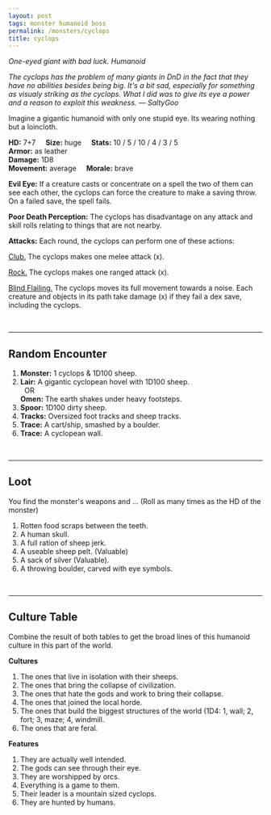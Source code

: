 ```yaml
---
layout: post
tags: monster humanoid boss
permalink: /monsters/cyclops
title: cyclops
---
```


*One-eyed giant with bad luck. Humanoid*

<span class="alchemy"> *The cyclops has the problem of many giants in DnD in the fact that they have no abilities besides being big. It's a bit sad, especially for something as visualy striking as the cyclops. What I did was to give its eye a power and a reason to exploit this weakness. — SaltyGoo* </span>

Imagine a gigantic humanoid with only one stupid eye. Its wearing nothing but a loincloth.

**HD:** 7+7  &nbsp; &nbsp;  **Size:** huge &nbsp; &nbsp; **Stats:** 10 / 5 / 10 / 4 / 3 / 5  <br>
**Armor:** as leather <br>
**Damage:** 1D8 <br>
**Movement:** average &nbsp; &nbsp; **Morale:** brave <br>

**Evil Eye:** If a creature casts or concentrate on a spell the two of them can see each other, the cyclops can force the creature to make a saving throw. On a failed save, the spell fails.

**Poor Death Perception:** The cyclops has disadvantage on any attack and skill rolls relating to things that are not nearby.

**Attacks:** Each round, the cyclops can perform one of these actions:

<ins>Club.</ins> The cyclops makes one melee attack (x).

<ins>Rock.</ins> The cyclops makes one ranged attack (x).

<ins>Blind Flailing.</ins> The cyclops moves its full movement towards a noise. Each creature and objects in its path take damage (x) if they fail a dex save, including the cyclops.

<br>

---

## Random Encounter

1. **Monster:** 1 cyclops & 1D100 sheep.
1. **Lair:** A gigantic cyclopean hovel with 1D100 sheep. <br>	&nbsp; OR <br>	**Omen:** The earth shakes under heavy footsteps.
1. **Spoor:** 1D100 dirty sheep.
1. **Tracks:** Oversized foot tracks and sheep tracks.
1. **Trace:** A cart/ship, smashed by a boulder.
1. **Trace:** A cyclopean wall.

<br>

---

## Loot

You find the monster's weapons and ... (Roll as many times as the HD of the monster)

1. Rotten food scraps between the teeth.
1. A human skull.
1. A full ration of sheep jerk.
1. A useable sheep pelt. (Valuable)
1. A sack of silver (Valuable).
1. A throwing boulder, carved with eye symbols.

<br>

---

## Culture Table

Combine the result of both tables to get the broad lines of this humanoid culture in this part of the world.

**Cultures**
1. The ones that live in isolation with their sheeps.
1. The ones that bring the collapse of civilization. 
1. The ones that hate the gods and work to bring their collapse.
1. The ones that joined the local horde.
1. The ones that build the biggest structures of the world (1D4: 1, wall; 2, fort; 3, maze; 4, windmill.
1. The ones that are feral.

**Features**
1. They are actually well intended.
1. The gods can see through their eye.
1. They are worshipped by orcs.
1. Everything is a game to them.
1. Their leader is a mountain sized cyclops.
1. They are hunted by humans.

